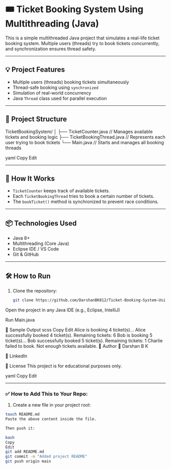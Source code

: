 # 🎟️ Ticket Booking System Using Multithreading (Java)

This is a simple multithreaded Java project that simulates a real-life ticket booking system. Multiple users (threads) try to book tickets concurrently, and synchronization ensures thread safety.

---

## 💡 Project Features

- Multiple users (threads) booking tickets simultaneously
- Thread-safe booking using `synchronized`
- Simulation of real-world concurrency
- Java `Thread` class used for parallel execution

---

## 🧱 Project Structure

TicketBookingSystem/
│
├── TicketCounter.java // Manages available tickets and booking logic
├── TicketBookingThread.java // Represents each user trying to book tickets
└── Main.java // Starts and manages all booking threads

yaml
Copy
Edit

---

## 🚀 How It Works

- `TicketCounter` keeps track of available tickets.
- Each `TicketBookingThread` tries to book a certain number of tickets.
- The `bookTicket()` method is synchronized to prevent race conditions.

---

## 📦 Technologies Used

- Java 8+
- Multithreading (Core Java)
- Eclipse IDE / VS Code
- Git & GitHub

---

## 🛠️ How to Run

1. Clone the repository:
   ```bash
   git clone https://github.com/DarshanBK812/Ticket-Booking-System-Using-Multithreading.git
Open the project in any Java IDE (e.g., Eclipse, IntelliJ)

Run Main.java

🧪 Sample Output
scss
Copy
Edit
Alice is booking 4 ticket(s)...
Alice successfully booked 4 ticket(s).
Remaining tickets: 6
Bob is booking 5 ticket(s)...
Bob successfully booked 5 ticket(s).
Remaining tickets: 1
Charlie failed to book. Not enough tickets available.
📌 Author
👤 Darshan B K

🔗 LinkedIn

📜 License
This project is for educational purposes only.

yaml
Copy
Edit

---

### ✅ How to Add This to Your Repo:

1. Create a new file in your project root:

```bash
touch README.md
Paste the above content inside the file.

Then push it:

bash
Copy
Edit
git add README.md
git commit -m "Added project README"
git push origin main

